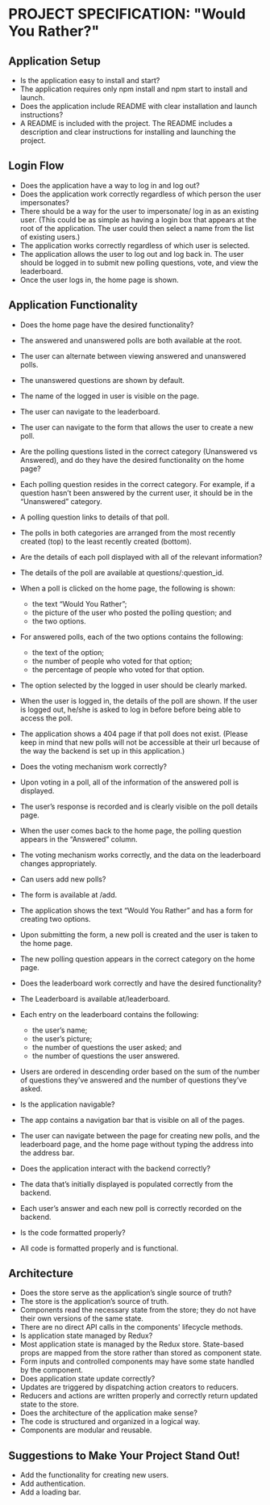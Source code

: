 # PROJECT SPECIFICATION: "Would You Rather?"

## Application Setup
+ Is the application easy to install and start?
+ The application requires only npm install and npm start to install and launch.
+ Does the application include README with clear installation and launch instructions?
+ A README is included with the project. The README includes a description and clear instructions for installing and launching the project.

## Login Flow
+ Does the application have a way to log in and log out?
+ Does the application work correctly regardless of which person the user impersonates?
+ There should be a way for the user to impersonate/ log in as an existing user. (This could be as simple as having a login box that appears at the root of the application. The user could then select a name from the list of existing users.)
+ The application works correctly regardless of which user is selected.
+ The application allows the user to log out and log back in. The user should be logged in to submit new polling questions, vote, and view the leaderboard.
+ Once the user logs in, the home page is shown.

## Application Functionality
+ Does the home page have the desired functionality?
+ The answered and unanswered polls are both available at the root.
+ The user can alternate between viewing answered and unanswered polls.
+ The unanswered questions are shown by default.
+ The name of the logged in user is visible on the page.
+ The user can navigate to the leaderboard.
+ The user can navigate to the form that allows the user to create a new poll.
+ Are the polling questions listed in the correct category (Unanswered vs Answered), and do they have the desired functionality on the home page?
+ Each polling question resides in the correct category. For example, if a question hasn’t been answered by the current user, it should be in the “Unanswered” category.
+ A polling question links to details of that poll.
+ The polls in both categories are arranged from the most recently created (top) to the least recently created (bottom).
+ Are the details of each poll displayed with all of the relevant information?
+ The details of the poll are available at questions/:question_id.
+ When a poll is clicked on the home page, the following is shown:
  - the text “Would You Rather”;
  - the picture of the user who posted the polling question; and
  - the two options.
+ For answered polls, each of the two options contains the following:
  - the text of the option;
  - the number of people who voted for that option;
  - the percentage of people who voted for that option.
+ The option selected by the logged in user should be clearly marked.
+ When the user is logged in, the details of the poll are shown. If the user is logged out, he/she is asked to log in before before being able to access the poll.
+ The application shows a 404 page if that poll does not exist. (Please keep in mind that new polls will not be accessible at their url because of the way the backend is set up in this application.)
+ Does the voting mechanism work correctly?

+ Upon voting in a poll, all of the information of the answered poll is displayed.
+ The user’s response is recorded and is clearly visible on the poll details page.
+ When the user comes back to the home page, the polling question appears in the “Answered” column.
+ The voting mechanism works correctly, and the data on the leaderboard changes appropriately.
+ Can users add new polls?

+ The form is available at /add.
+ The application shows the text “Would You Rather” and has a form for creating two options.
+ Upon submitting the form, a new poll is created and the user is taken to the home page.
+ The new polling question appears in the correct category on the home page.
+ Does the leaderboard work correctly and have the desired functionality?

+ The Leaderboard is available at/leaderboard.
+ Each entry on the leaderboard contains the following:
  - the user’s name;
  - the user’s picture;
  - the number of questions the user asked; and
  - the number of questions the user answered.
+ Users are ordered in descending order based on the sum of the number of questions they’ve answered and the number of questions they’ve asked.
+ Is the application navigable?
+ The app contains a navigation bar that is visible on all of the pages.
+ The user can navigate between the page for creating new polls, and the leaderboard page, and the home page without typing the address into the address bar.
+ Does the application interact with the backend correctly?
+ The data that’s initially displayed is populated correctly from the backend.
+ Each user’s answer and each new poll is correctly recorded on the backend.
+ Is the code formatted properly?
+ All code is formatted properly and is functional.

## Architecture

+ Does the store serve as the application’s single source of truth?
+ The store is the application’s source of truth.
+ Components read the necessary state from the store; they do not have their own versions of the same state.
+ There are no direct API calls in the components' lifecycle methods.
+ Is application state managed by Redux?
+ Most application state is managed by the Redux store. State-based props are mapped from the store rather than stored as component state.
+ Form inputs and controlled components may have some state handled by the component.
+ Does application state update correctly?
+ Updates are triggered by dispatching action creators to reducers.
+ Reducers and actions are written properly and correctly return updated state to the store.
+ Does the architecture of the application make sense?
+ The code is structured and organized in a logical way.
+ Components are modular and reusable.

## Suggestions to Make Your Project Stand Out!
+ Add the functionality for creating new users.
+ Add authentication.
+ Add a loading bar.
